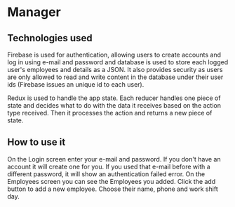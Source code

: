 
# Manager

## Technologies used

Firebase is used for authentication, allowing users to create accounts and log in using e-mail and password and database is used to store each logged user's employees and details as a JSON. It also provides security as users are only allowed to read and write content in the database under their user ids (Firebase issues an unique id to each user).

Redux is used to handle the app state. Each reducer handles one piece of state and decides what to do with the data it receives based on the action type received. Then it processes the action and returns a new piece of state.

## How to use it
On the Login screen enter your e-mail and password. If you don't have an account it will create one for you. If you used that e-mail before with a different password, it will show an authentication failed error.
On the Employees screen you can see the Employees you added. Click the add button to add a new employee. Choose their name, phone and work shift day.

